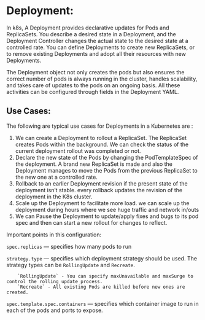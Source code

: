 # Deployment:

In k8s, A Deployment provides declarative updates for Pods and ReplicaSets. You describe a desired state in a Deployment, and the Deployment Controller changes the actual state to the desired state at a controlled rate. You can define Deployments to create new ReplicaSets, or to remove existing Deployments and adopt all their resources with new Deployments.

The Deployment object not only creates the pods but also ensures the correct number of pods is always running in the cluster, handles scalability, and takes care of updates to the pods on an ongoing basis. All these activities can be configured through fields in the Deployment YAML. 

## Use Cases:
The following are typical use cases for Deployments in a Kubernetes are :

1. We can create a Deployment to rollout a ReplicaSet. The ReplicaSet creates Pods within the background. We can check the status of the current deployment rollout was completed or not.
2. Declare the new state of the Pods by changing the PodTemplateSpec of the deployment. A brand new ReplicaSet is made and also the Deployment manages to move the Pods from the previous ReplicaSet to the new one at a controlled rate.
3. Rollback to an earlier Deployment revision if the present state of the deployment isn’t stable. every rollback updates the revision of the deployment in the K8s cluster.
4. Scale up the Deployment to facilitate more load. we can scale up the deployment during hours where we see huge traffic and network in/outs
5. We can Pause the Deployment to update/apply fixes and bugs to its pod spec and then can start a new rollout for changes to reflect.

Important points in this configuration:

`spec.replicas` — specifies how many pods to run

`strategy.type` — specifies which deployment strategy should be used. The strategy types can be `RollingUpdate` and `Recreate`.

        `RollingUpdate` - You can specify maxUnavailable and maxSurge to control the rolling update process.
        `Recreate` - All existing Pods are killed before new ones are created.
        
`spec.template.spec.containers` — specifies which container image to run in each of the pods and ports to expose.

